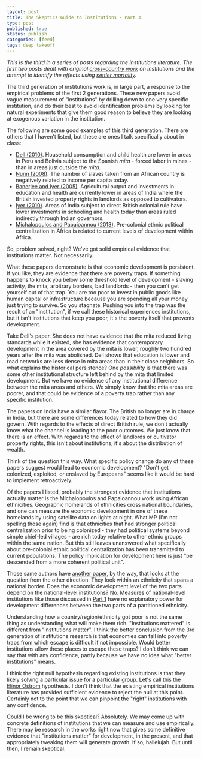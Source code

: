 ```yaml
---
layout: post
title: The Skeptics Guide to Institutions - Part 3
type: post
published: true
status: publish
categories: [feed]
tags: deep takeoff
---
```

<p><em>This is the third in a series of posts regarding the institutions literature. The first two posts dealt with original <a href="http://growthecon.wordpress.com/2014/11/18/the-skeptics-guide-to-institutions-part-1/" title="The Skeptics Guide to Institutions – Part 1">cross-country work</a> on institutions and the attempt to identify the effects using <a href="http://growthecon.wordpress.com/2014/11/20/the-skeptics-guide-to-institutions-part-2/" title="The Skeptics Guide to Institutions – Part 2">settler mortality</a>.</em></p>
<p>The third generation of institutions work is, in large part, a response to the empirical problems of the first 2 generations. These new papers avoid vague measurement of "institutions" by drilling down to one very specific institution, and do their best to avoid identification problems by looking for natural experiments that give them good reason to believe they are looking at exogenous variation in the institution.</p>
<p>The following are some good examples of this third generation. There are others that I haven't listed, but these are ones I talk specifically about in class:</p>
<ul>
<li> <a href="https://ideas.repec.org/a/ecm/emetrp/v78y2010i6p1863-1903.html">Dell (2010)</a>. Household consumption and child health are lower in areas in Peru and Bolivia subject to the Spanish <em>mita</em> - forced labor in mines - than in areas just outside the <em>mita</em>.</li>
<li> <a href="https://ideas.repec.org/a/tpr/qjecon/v123y2008i1p139-176.html">Nunn (2008)</a>. The number of slaves taken from an African country is negatively related to income per capita today.</li>
<li> <a href="https://ideas.repec.org/a/aea/aecrev/v95y2005i4p1190-1213.html">Banerjee and Iyer (2005)</a>. Agricultural output and investments in education and health are currently lower in areas of India where the British invested property rights in landlords as opposed to cultivators.</li>
<li> <a href="https://ideas.repec.org/a/tpr/restat/v92y2010i4p693-713.html">Iyer (2010)</a>. Areas of India subject to direct British colonial rule have lower investments in schooling and health today than areas ruled indirectly through Indian governors.</li>
<li> <a href="https://ideas.repec.org/a/ecm/emetrp/v81y2013i1p113-152.html">Michalopoulos and Papaioannou (2013)</a>. Pre-colonial ethnic political centralization in Africa is related to current levels of development within Africa.</li>
</ul>
<p>So, problem solved, right? We've got solid empirical evidence that institutions matter. Not necessarily. </p>
<p>What these papers demonstrate is that economic development is persistent. If you like, they are evidence that there are poverty traps. If something happens to knock you below some threshold level of development - slaving activity, the mita, arbitrary borders, bad landlords - then you can't get yourself out of that trap. You are too poor to invest in public goods like human capital or infrastructure because you are spending all your money just trying to survive. So you stagnate. Pushing you into the trap was the result of an "institution", if we call these historical experiences institutions, but it isn't institutions that keep you poor, it's the poverty itself that prevents development.</p>
<p>Take Dell's paper. She does not have evidence that the mita reduced living standards while it existed, she has evidence that contemporary development in the area covered by the mita is lower, roughly two hundred years after the mita was abolished.  Dell shows that education is lower and road networks are less dense in mita areas than in their close neighbors. So what explains the historical persistence? One <em>possibility</em> is that there was some other institutional structure left behind by the mita that limited development. But we have no evidence of any institutional difference between the mita areas and others. We simply know that the mita areas are poorer, and that could be evidence of a poverty trap rather than any specific institution.</p>
<p>The papers on India have a similar flavor. The British no longer are in charge in India, but there are some differences today related to how they did govern. With regards to the effects of direct British rule, we don't actually know what the channel is leading to the poor outcomes. We just know that there is an effect. With regards to the effect of landlords or cultivator property rights, this isn't about institutions, it's about the distribution of wealth.</p>
<p>Think of the question this way. What specific policy change do any of these papers suggest would lead to economic development? "Don't get colonized, exploited, or enslaved by Europeans" seems like it would be hard to implement retroactively.</p>
<p>Of the papers I listed, probably the strongest evidence that institutions actually matter is the Michalopoulos and Papaioannou work using African ethnicities. Geographic homelands of ethnicities cross national boundaries, and one can measure the economic development in one of these homelands by using satellite data on lights at night. What MP (I'm not spelling those again) find is that ethnicities that had stronger political centralization prior to being colonized - they had political systems beyond simple chief-led villages - are rich today relative to other ethnic groups within the same nation. But this still leaves unanswered what specifically about pre-colonial ethnic political centralization has been transmitted to current populations. The policy implication for development here is just "be descended from a more coherent political unit".</p>
<p>Those same authors have <a href="https://ideas.repec.org/p/cpr/ceprdp/9075.html">another paper</a>, by the way, that looks at the question from the other direction. They look within an ethnicity that spans a national border. Does the economic development level of the two parts depend on the national-level institutions? No. Measures of national-level institutions like those discussed in <a href="http://growthecon.wordpress.com/2014/11/18/the-skeptics-guide-to-institutions-part-1/" title="The Skeptics Guide to Institutions – Part 1">Part 1</a> have no explanatory power for development differences between the two parts of a partitioned ethnicity. </p>
<p>Understanding how a country/region/ethnicity got poor is not the same thing as understanding what will make them rich. "Institutions mattered" is different from "institutions matter". I think the better conclusion from the 3rd generation of institutions research is that economies can fall into poverty traps from which escape is difficult if not impossible. Would better institutions allow these places to escape these traps? I don't think we can say that with any confidence, partly because we have no idea what "better institutions" means.</p>
<p>I think the right null hypothesis regarding existing institutions is that they likely solving a particular issue for a particular group. Let's call this the <a href="http://www.indiana.edu/~workshop/people/lostromcv.htm">Elinor Ostrom</a> hypothesis. I don't think that the existing empirical institutions literature has provided sufficient evidence to reject the null at this point. Certainly not to the point that we can pinpoint the "right" institutions with any confidence.</p>
<p>Could I be wrong to be this skeptical? Absolutely. We may come up with concrete definitions of institutions that we can measure and use empirically. There may be research in the works right now that gives some definitive evidence that "institutions matter" for development, in the present, and that appropriately tweaking them will generate growth. If so, hallelujah. But until then, I remain skeptical. </p>
